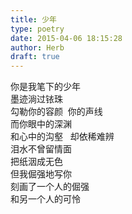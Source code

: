 ```yaml
---  
title: 少年  
type: poetry  
date: 2015-04-06 18:15:28  
author: Herb  
draft: true
---  
```

你是我笔下的少年  
墨迹淌过铱珠  
勾勒你的容颜  你的声线  
而你眼中的深渊  
和心中的沟壑   却依稀难辨  
泪水不曾留情面  
把纸洇成无色  
但我倔强地写你  
刻画了一个人的倔强  
和另一个人的可怜